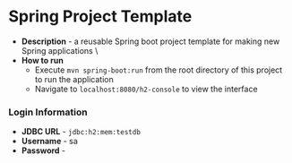 # Spring Project Template
* **Description** - a reusable Spring boot project template for making new Spring applications	\
* **How to run**
  * Execute `mvn spring-boot:run` from the root directory of this project to run the application
  * Navigate to `localhost:8080/h2-console` to view the interface

### Login Information
* **JDBC URL** - `jdbc:h2:mem:testdb`
* **Username** - sa
* **Password** -
